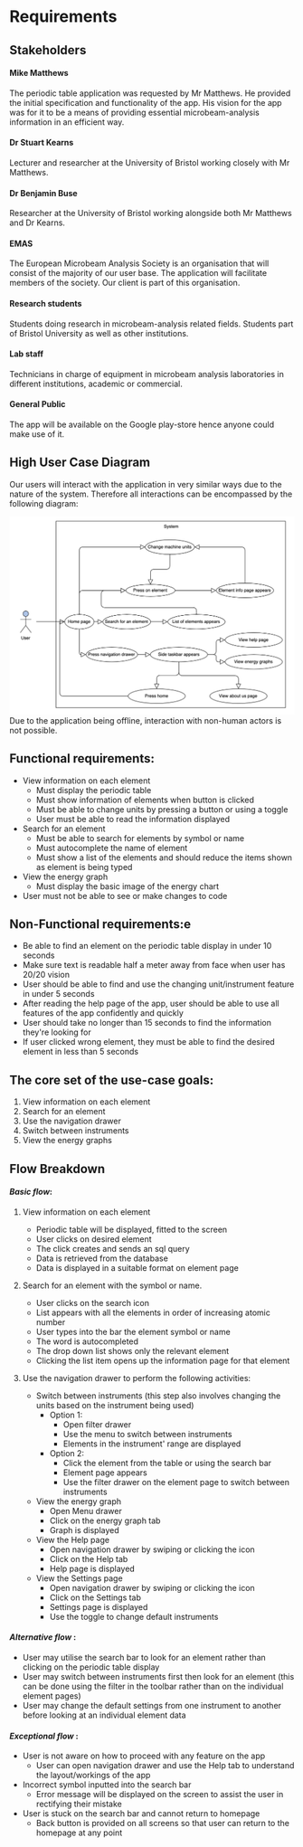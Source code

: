 # **Requirements**

## Stakeholders

#### Mike Matthews
The periodic table application was requested by Mr Matthews. He provided the initial specification and functionality of the app. His vision for the app was for it to be a means of providing essential microbeam-analysis information in an efficient way.

#### Dr Stuart Kearns
Lecturer and researcher at the University of Bristol working closely with Mr Matthews.

#### Dr Benjamin Buse
Researcher at the University of Bristol working alongside both Mr Matthews and Dr Kearns.

#### EMAS
The European Microbeam Analysis Society is an organisation that will consist of the majority of our user base. The application will facilitate members of the society. Our client is part of this organisation.


#### Research students
Students doing research in microbeam-analysis related fields. Students part of Bristol University as well as other institutions.

#### Lab staff
Technicians in charge of equipment in microbeam analysis laboratories in different institutions, academic or commercial.

#### General Public
The app will be available on the Google play-store hence anyone could make use of it.

## High User Case Diagram
Our users will interact with the application in very similar ways due to the nature of the system. Therefore  all interactions can be encompassed by the following diagram:

![usercase](images/usercase2.png "usercase")
Due to the application being offline, interaction with non-human actors is  not possible.

## Functional requirements:
* View information on each element
    * Must display the periodic table
    * Must show information of elements when button is clicked
    * Must be able to change units by pressing a button or using a toggle
    * User must be able to read the information displayed
* Search for an element
    * Must be able to search for elements by symbol or name
    * Must autocomplete the name of element
    * Must show a list of the elements and should reduce the items shown as element is being typed
* View the energy graph
    * Must display the basic image of the energy chart
* User must not be able to see or make changes to code

## Non-Functional requirements:e
* Be able to find an element on the periodic table display in under 10 seconds
* Make sure text is readable half a meter away from face when user has 20/20 vision
* User should be able to find and use the changing unit/instrument feature in under 5 seconds
* After reading the help page of the app, user should be able to use all features of the app confidently and quickly
* User should take no longer than 15 seconds to find the information they're looking for
* If user clicked wrong element, they must be able to find the desired element in less than 5 seconds

## The core set of the use-case goals:
1. View information on each element
1. Search for an element
1. Use the navigation drawer
1. Switch between instruments
1. View the energy graphs

##  Flow Breakdown
#### _Basic flow_:
1. View information on each element
    - Periodic table will be displayed, fitted to the screen
    - User clicks on desired element
    - The click creates and sends an sql query
    - Data is retrieved from the database
    - Data is displayed in a suitable format on element page

2. Search for an element with the symbol or name.  
    - User clicks on the search icon  
    - List appears with all the elements in order of increasing atomic number  
    - User types into the bar the element symbol or name  
    - The word is autocompleted  
    - The drop down list shows only the relevant element  
    - Clicking the list item opens up the information page for that element

3. Use the navigation drawer to perform the following activities:
    * Switch between instruments  (this step also involves changing the units based on the instrument being used)
        - Option 1:
            * Open filter drawer
            * Use the menu to switch between instruments
            * Elements in the instrument' range are displayed
        - Option 2:
            * Click the element from the table or using the search bar
            * Element page appears
            * Use the filter drawer on the element page to switch between instruments
    * View the energy graph
        * Open Menu drawer
        * Click on the energy graph tab
        * Graph is displayed
    * View the Help page
        * Open navigation drawer by swiping or clicking the icon
        * Click on the Help tab
        * Help page is displayed
    * View the Settings page
        * Open navigation drawer by swiping or clicking the icon
        * Click on the Settings tab
        * Settings page is displayed
        * Use the toggle to change default instruments

#### _Alternative flow_ :
* User may utilise the search bar to look for an element rather than clicking on the periodic table display
* User may switch between instruments first then look for an element (this can be done using the filter in the toolbar rather than on the individual element pages)
* User may change the default settings from one instrument to another before looking at an individual element data

#### _Exceptional flow_ :
* User is not aware on how to proceed with any feature on the app
    * User can open navigation drawer and use the Help tab to understand the layout/workings of the app
* Incorrect symbol inputted into the search bar
    * Error message will be displayed on the screen to assist the user in rectifying their mistake
* User is stuck on the search bar and cannot return to homepage
    * Back button is provided on all screens so that user can return to the homepage at any point
